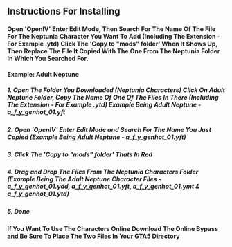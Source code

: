 ## Instructions For Installing
#### Open 'OpenIV' Enter Edit Mode, Then Search For The Name Of The File For The Neptunia Character You Want To Add (Including The Extension - For Example .ytd) Click The 'Copy to "mods" folder' When It Shows Up, Then Replace The File It Copied With The One From The Neptunia Folder In Which You Searched For. 
#### Example: Adult Neptune
##### 1. Open The Folder You Downloaded (Neptunia Characters) Click On Adult Neptune Folder, Copy The Name Of One Of The Files In There (Including The Extension - For Example .ytd) Example Being Adult Neptune - a_f_y_genhot_01.yft
##### 2. Open 'OpenIV' Enter Edit Mode and Search For The Name You Just Copied (Example Being Adult Neptune - a_f_y_genhot_01.yft)
##### 3. Click The 'Copy to "mods" folder' Thats In Red
##### 4. Drag and Drop The Files From The Neptunia Characters Folder (Example Being The Adult Neptune Character Files - a_f_y_genhot_01.ydd, a_f_y_genhot_01.yft, a_f_y_genhot_01.ymt & a_f_y_genhot_01.ytd)
##### 5. Done

#### If You Want To Use The Characters Online Download The Online Bypass and Be Sure To Place The Two Files In Your GTA5 Directory
